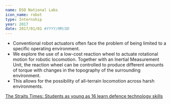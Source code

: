 ```yaml
---
name: DSO National Labs
icon_name: robot
type: Internship
year: 2017
date: 2017/01/01 #YYYY/MM/DD
---
```


<ul>
    <li>
    Conventional robot actuators often face the problem of being limited to a specific operating environment.
    </li>
    <li>
    We explore the use of a low-cost reaction wheel to actuate rotational motion for
    robotic locomotion. Together with an Inertial Measurement Unit, the reaction wheel can be controlled to produce different amounts of torque with changes in the topography of the surrounding environment.
    </li>
    <li>
    This allows for the possibility of all-terrain locomotion across harsh environments.
    </li>
</ul>
<a href="https://www.straitstimes.com/singapore/students-as-young-as-16-learn-defence-technology-skills">
The Straits Times: Students as young as 16 learn defence technology skills
</a>
